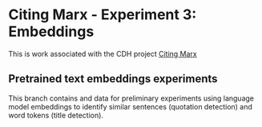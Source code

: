 # Citing Marx - Experiment 3: Embeddings

This is work associated with the CDH project [Citing Marx](https://cdh.princeton.edu/projects/citing-marx)

## Pretrained text embeddings experiments

This branch contains and data for preliminary experiments
using language model embeddings to identify similar sentences
(quotation detection) and word tokens (title detection).

